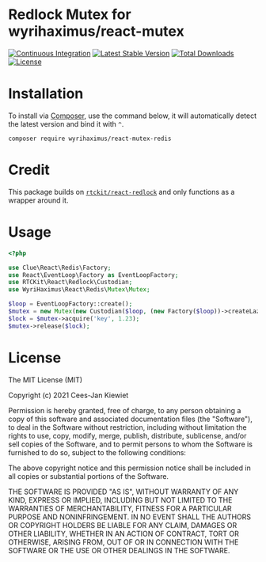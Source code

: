 # Redlock Mutex for wyrihaximus/react-mutex

[![Continuous Integration](https://github.com/WyriHaximus/reactphp-mutex-redis/actions/workflows/ci.yml/badge.svg?event=push)](https://github.com/WyriHaximus/reactphp-mutex-redis/actions/workflows/ci.yml)
[![Latest Stable Version](https://poser.pugx.org/WyriHaximus/react-mutex-redis/v/stable.png)](https://packagist.org/packages/WyriHaximus/react-mutex-redis)
[![Total Downloads](https://poser.pugx.org/WyriHaximus/react-mutex-redis/downloads.png)](https://packagist.org/packages/WyriHaximus/react-mutex-redis)
[![License](https://poser.pugx.org/WyriHaximus/react-mutex-redis/license.png)](https://packagist.org/packages/WyriHaximus/react-mutex-redis)

# Installation

To install via [Composer](http://getcomposer.org/), use the command below, it will automatically detect the latest version and bind it with `^`.

```
composer require wyrihaximus/react-mutex-redis
```

# Credit

This package builds on [`rtckit/react-redlock`](https://github.com/rtckit/reactphp-redlock) and only functions as a
wrapper around it.

# Usage

```php
<?php

use Clue\React\Redis\Factory;
use React\EventLoop\Factory as EventLoopFactory;
use RTCKit\React\Redlock\Custodian;
use WyriHaximus\React\Redis\Mutex\Mutex;

$loop = EventLoopFactory::create();
$mutex = new Mutex(new Custodian($loop, (new Factory($loop))->createLazyClient('redis://localhost:6379/13'))); // Use DB 13 as mutex database
$lock = $mutex->acquire('key', 1.23);
$mutex->release($lock);
```

# License

The MIT License (MIT)

Copyright (c) 2021 Cees-Jan Kiewiet

Permission is hereby granted, free of charge, to any person obtaining a copy
of this software and associated documentation files (the "Software"), to deal
in the Software without restriction, including without limitation the rights
to use, copy, modify, merge, publish, distribute, sublicense, and/or sell
copies of the Software, and to permit persons to whom the Software is
furnished to do so, subject to the following conditions:

The above copyright notice and this permission notice shall be included in all
copies or substantial portions of the Software.

THE SOFTWARE IS PROVIDED "AS IS", WITHOUT WARRANTY OF ANY KIND, EXPRESS OR
IMPLIED, INCLUDING BUT NOT LIMITED TO THE WARRANTIES OF MERCHANTABILITY,
FITNESS FOR A PARTICULAR PURPOSE AND NONINFRINGEMENT. IN NO EVENT SHALL THE
AUTHORS OR COPYRIGHT HOLDERS BE LIABLE FOR ANY CLAIM, DAMAGES OR OTHER
LIABILITY, WHETHER IN AN ACTION OF CONTRACT, TORT OR OTHERWISE, ARISING FROM,
OUT OF OR IN CONNECTION WITH THE SOFTWARE OR THE USE OR OTHER DEALINGS IN THE
SOFTWARE.

